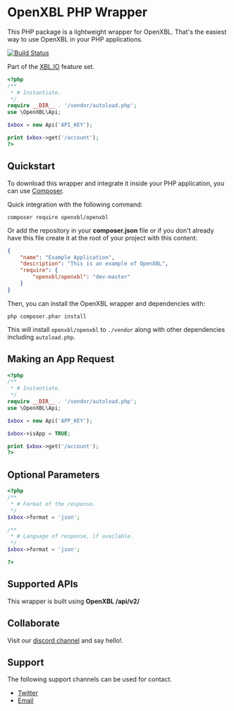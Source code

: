 # OpenXBL PHP Wrapper 
This PHP package is a lightweight wrapper for OpenXBL. That's the easiest way to use OpenXBL in your PHP applications.

[![Build Status](https://travis-ci.org/OpenXBL/OpenXBL-PHP.svg)](https://travis-ci.org/OpenXBL/OpenXBL-PHP)

Part of the [XBL.IO](https://xbl.io) feature set.

```php
<?php
/**
 * # Instantiate.
 */
require __DIR__ . '/vendor/autoload.php';
use \OpenXBL\Api;

$xbox = new Api('API_KEY');

print $xbox->get('/account');
?>
```

Quickstart
----------

To download this wrapper and integrate it inside your PHP application, you can use [Composer](https://getcomposer.org).

Quick integration with the following command:

    composer require openxbl/openxbl

Or add the repository in your **composer.json** file or if you don't already have
this file create it at the root of your project with this content:

```json
{
    "name": "Example Application",
    "description": "This is an example of OpenXBL",
    "require": {
        "openxbl/openxbl": "dev-master"
    }
}
```

Then, you can install the OpenXBL wrapper and dependencies with:

    php composer.phar install

This will install ``openxbl/openxbl`` to ``./vendor`` along with other dependencies
including ``autoload.php``.

Making an App Request
----------
```php
<?php
/**
 * # Instantiate.
 */
require __DIR__ . '/vendor/autoload.php';
use \OpenXBL\Api;

$xbox = new Api('APP_KEY');

$xbox->isApp = TRUE;

print $xbox->get('/account');
?>
```

Optional Parameters
----------
```php
<?php
/**
 * # Format of the response.
 */
$xbox->format = 'json';

/**
 * # Language of response, if available. 
 */
$xbox->format = 'json';

?>
```

Supported APIs
----------
This wrapper is built using **OpenXBL /api/v2/**

Collaborate
----------
Visit our [discord channel](https://discord.gg/x6kk8M2) and say hello!.

Support
----------
The following support channels can be used for contact.

- [Twitter](https://twitter.com/OpenXBL)
- [Email](mailto:help@xbl.io)